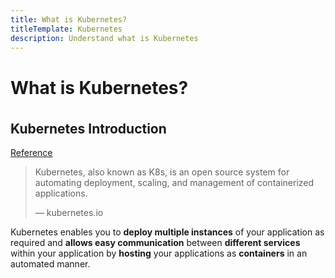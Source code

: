 ```yaml
---
title: What is Kubernetes?
titleTemplate: Kubernetes
description: Understand what is Kubernetes
---
```


<h1>What is Kubernetes?</h1>

## Kubernetes Introduction

[Reference](https://kubernetes.io/)

> Kubernetes, also known as K8s, is an open source system for automating deployment, scaling, and management of containerized applications.
>
> — kubernetes.io

Kubernetes enables you to **deploy multiple instances** of your application as required and **allows easy communication** between **different services** within your application by **hosting** your applications as **containers** in an automated manner.

<style scoped>
h2 {
  margin-top: 36px;
}
</style>
